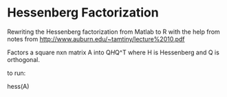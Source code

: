 # Hessenberg Factorization

Rewriting the Hessenberg factorization from Matlab to R with the help from notes from http://www.auburn.edu/~tamtiny/lecture%2010.pdf

Factors a square nxn matrix A into Q*H*Q^T where H is Hessenberg and Q is orthogonal.

to run:

hess(A)
